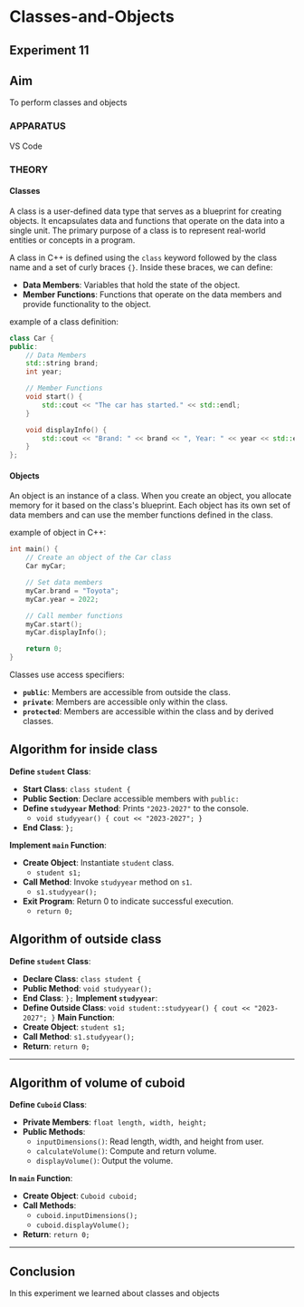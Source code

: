 # Classes-and-Objects
## Experiment 11


## Aim
To perform classes and objects


### APPARATUS
VS Code

### THEORY

#### Classes
 
A class is a user-defined data type that serves as a blueprint for creating objects. It encapsulates data and functions that operate on the data into a single unit. The primary purpose of a class is to represent real-world entities or concepts in a program. 

A class in C++ is defined using the `class` keyword followed by the class name and a set of curly braces `{}`. Inside these braces, we can define:

- **Data Members**: Variables that hold the state of the object.
- **Member Functions**: Functions that operate on the data members and provide functionality to the object.

example of a class definition:

```cpp
class Car {
public:
    // Data Members
    std::string brand;
    int year;

    // Member Functions
    void start() {
        std::cout << "The car has started." << std::endl;
    }

    void displayInfo() {
        std::cout << "Brand: " << brand << ", Year: " << year << std::endl;
    }
};
```

#### Objects

An object is an instance of a class. When you create an object, you allocate memory for it based on the class's blueprint. Each object has its own set of data members and can use the member functions defined in the class.

example of object in C++:

```cpp
int main() {
    // Create an object of the Car class
    Car myCar;

    // Set data members
    myCar.brand = "Toyota";
    myCar.year = 2022;

    // Call member functions
    myCar.start();
    myCar.displayInfo();

    return 0;
}
```

Classes use access specifiers:

- **`public`**: Members are accessible from outside the class.
- **`private`**: Members are accessible only within the class.
- **`protected`**: Members are accessible within the class and by derived classes.



## Algorithm for inside class


 **Define `student` Class**:
   - **Start Class**: `class student {`
   - **Public Section**: Declare accessible members with `public:`
   - **Define `studyyear` Method**: Prints `"2023-2027"` to the console.
     - `void studyyear() { cout << "2023-2027"; }`
   - **End Class**: `};`

 **Implement `main` Function**:
   - **Create Object**: Instantiate `student` class.
     - `student s1;`
   - **Call Method**: Invoke `studyyear` method on `s1`.
     - `s1.studyyear();`
   - **Exit Program**: Return 0 to indicate successful execution.
     - `return 0;`





## Algorithm of outside class


 **Define `student` Class**:
   - **Declare Class**: `class student {`
   - **Public Method**: `void studyyear();`
   - **End Class**: `};`
 **Implement `studyyear`**:
   - **Define Outside Class**: `void student::studyyear() { cout << "2023-2027"; }`
 **Main Function**:
   - **Create Object**: `student s1;`
   - **Call Method**: `s1.studyyear();`
   - **Return**: `return 0;`

---





## Algorithm of volume of cuboid


 **Define `Cuboid` Class**:
   - **Private Members**: `float length, width, height;`
   - **Public Methods**:
     - `inputDimensions()`: Read length, width, and height from user.
     - `calculateVolume()`: Compute and return volume.
     - `displayVolume()`: Output the volume.

 **In `main` Function**:
   - **Create Object**: `Cuboid cuboid;`
   - **Call Methods**:
     - `cuboid.inputDimensions();`
     - `cuboid.displayVolume();`
   - **Return**: `return 0;`

---




## Conclusion
In this experiment we learned about classes and objects









